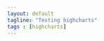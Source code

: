 ```yaml
---
layout: default
tagline: "Testing highcharts"
tags : [highcharts]
---
```

<script type="text/javascript" src="http://code.jquery.com/jquery-1.9.1.min.js"></script>
<script type="text/javascript" src="http://code.highcharts.com/highcharts.js"></script>
<script type="text/javascript" src="http://code.highcharts.com/modules/data.js"></script>

<div style="margin: auto auto">
<div id="container0" style="width: 600px; height: 400px; margin: 1em 1em;"></div>
<div id="container1" style="width: 600px; height: 400px; margin: 1em 1em;"></div>
<div id="container2" style="width: 600px; height: 400px; margin: 1em 1em;"></div>
<div id="container3" style="width: 600px; height: 400px; margin: 1em 1em;"></div>
<div id="container4" style="width: 600px; height: 400px; margin: 1em 1em;"></div>
<div id="container5" style="width: 600px; height: 400px; margin: 1em 1em;"></div>
<div id="container6" style="width: 600px; height: 400px; margin: 1em 1em;"></div>
</div>

<script type="text/javascript">
databr0s = [
{  csvfile:  '/spins/assets/fmri_0.csv',  div:  "#container0",  x:  "Week Number",  title:  "Mean",               y: "mean"    },
{  csvfile:  '/spins/assets/fmri_1.csv',  div:  "#container1",  x:  "Week Number",  title:  "Standard Deviation", y: "stddev"  },
{  csvfile:  '/spins/assets/fmri_2.csv',  div:  "#container2",  x:  "Week Number",  title:  "% fluctuation",      y: "% fluctuation"  },
{  csvfile:  '/spins/assets/fmri_3.csv',  div:  "#container3",  x:  "Week Number",  title:  "Drift",              y: "Drift"          },
{  csvfile:  '/spins/assets/fmri_4.csv',  div:  "#container4",  x:  "Week Number",  title:  "SNR",                y: "SNR"            },
{  csvfile:  '/spins/assets/fmri_5.csv',  div:  "#container5",  x:  "Week Number",  title:  "SFNR",               y: "SFNR"           },
{  csvfile:  '/spins/assets/fmri_6.csv',  div:  "#container6",  x:  "Week Number",  title:  "RDC",                y: "RDC"            },
]; 

//$(function () {
  for (var i = 0; i < databr0s.length; i++ ) {
    (function (bro) {
      $.get(bro.csvfile, function(csv) {
        $(bro.div).highcharts({
          chart: { type: 'line' },
          data:  { csv: csv },
          title: { text: bro.title },
          yAxis: { title: { text: bro.y } }, 
          xAxis: { title: { text: bro.x } }
          });
      }, "text");
    })(bro = databr0s[i]); 
  }
//});
</script>
